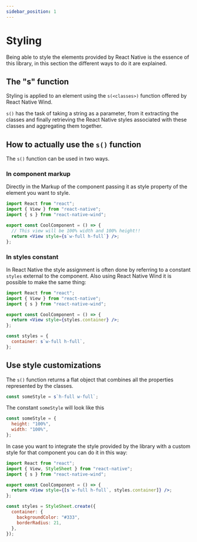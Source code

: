 ```yaml
---
sidebar_position: 1
---
```


# Styling

Being able to style the elements provided by React Native is the essence of this library, in this section the different ways to do it are explained.

## The "s" function

Styling is applied to an element using the `s(<classes>)` function offered by React Native Wind.

`s()` has the task of taking a string as a parameter, from it extracting the classes and finally retrieving the React Native styles associated with these classes and aggregating them together.

## How to actually use the `s()` function

The `s()` function can be used in two ways.

### In component markup

Directly in the Markup of the component passing it as style property of the element you want to style.

```jsx
import React from "react";
import { View } from "react-native";
import { s } from "react-native-wind";

export const CoolComponent = () => {
  // This view will be 100% width and 100% height!!
  return <View style={s`w-full h-full`} />;
};
```

### In styles constant

In React Native the style assignment is often done by referring to a constant `styles` external to the component. Also using React Native Wind it is possible to make the same thing:

```jsx
import React from "react";
import { View } from "react-native";
import { s } from "react-native-wind";

export const CoolComponent = () => {
  return <View style={styles.container} />;
};

const styles = {
  container: s`w-full h-full`,
};
```

## Use style customizations

The `s()` function returns a flat object that combines all the properties represented by the classes.

```js
const someStyle = s`h-full w-full`;
```

The constant `someStyle` will look like this

```js
const someStyle = {
  height: "100%",
  width: "100%",
};
```

In case you want to integrate the style provided by the library with a custom style for that component you can do it in this way:

```jsx
import React from "react";
import { View, StyleSheet } from "react-native";
import { s } from "react-native-wind";

export const CoolComponent = () => {
  return <View style={[s`w-full h-full`, styles.container]} />;
};

const styles = StyleSheet.create({
  container: {
    backgroundColor: "#333",
    borderRadius: 21,
  },
});
```

